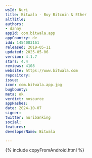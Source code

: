 ```yaml
---
wsId: Nuri
title: Bitwala - Buy Bitcoin & Ether
altTitle: 
authors:
- danny
appId: com.bitwala.app
appCountry: de
idd: 1454003161
released: 2019-05-11
updated: 2025-05-06
version: 4.1.7
stars: 4.4
reviews: 4108
website: https://www.bitwala.com
repository: 
issue: 
icon: com.bitwala.app.jpg
bugbounty: 
meta: ok
verdict: nosource
appHashes: 
date: 2024-10-07
signer: 
twitter: nuribanking
social: 
features: 
developerName: Bitwala

---
```


{% include copyFromAndroid.html %}
